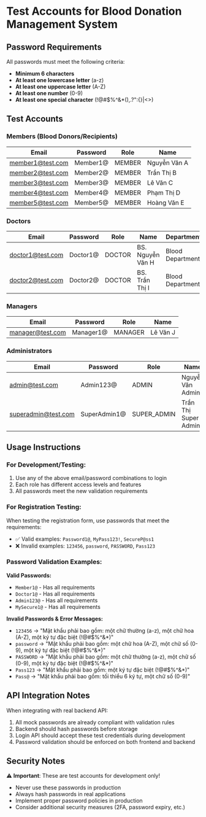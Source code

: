 # Test Accounts for Blood Donation Management System

## Password Requirements
All passwords must meet the following criteria:
- **Minimum 6 characters**
- **At least one lowercase letter** (a-z)
- **At least one uppercase letter** (A-Z)
- **At least one number** (0-9)
- **At least one special character** (!@#$%^&*(),.?":{}|<>)

## Test Accounts

### Members (Blood Donors/Recipients)
| Email | Password | Role | Name |
|-------|----------|------|------|
| member1@test.com | Member1@ | MEMBER | Nguyễn Văn A |
| member2@test.com | Member2@ | MEMBER | Trần Thị B |
| member3@test.com | Member3@ | MEMBER | Lê Văn C |
| member4@test.com | Member4@ | MEMBER | Phạm Thị D |
| member5@test.com | Member5@ | MEMBER | Hoàng Văn E |

### Doctors
| Email | Password | Role | Name | Department |
|-------|----------|------|------|------------|
| doctor1@test.com | Doctor1@ | DOCTOR | BS. Nguyễn Văn H | Blood Department |
| doctor2@test.com | Doctor2@ | DOCTOR | BS. Trần Thị I | Blood Department |

### Managers
| Email | Password | Role | Name |
|-------|----------|------|------|
| manager@test.com | Manager1@ | MANAGER | Lê Văn J |

### Administrators
| Email | Password | Role | Name |
|-------|----------|------|------|
| admin@test.com | Admin123@ | ADMIN | Nguyễn Văn Admin |
| superadmin@test.com | SuperAdmin1@ | SUPER_ADMIN | Trần Thị Super Admin |

## Usage Instructions

### For Development/Testing:
1. Use any of the above email/password combinations to login
2. Each role has different access levels and features
3. All passwords meet the new validation requirements

### For Registration Testing:
When testing the registration form, use passwords that meet the requirements:
- ✅ Valid examples: `Password1@`, `MyPass123!`, `SecureP@ss1`
- ❌ Invalid examples: `123456`, `password`, `PASSWORD`, `Pass123`

### Password Validation Examples:

**Valid Passwords:**
- `Member1@` - Has all requirements
- `Doctor1@` - Has all requirements
- `Admin123@` - Has all requirements
- `MySecure1@` - Has all requirements

**Invalid Passwords & Error Messages:**
- `123456` → "Mật khẩu phải bao gồm: một chữ thường (a-z), một chữ hoa (A-Z), một ký tự đặc biệt (!@#$%^&*)"
- `password` → "Mật khẩu phải bao gồm: một chữ hoa (A-Z), một chữ số (0-9), một ký tự đặc biệt (!@#$%^&*)"
- `PASSWORD` → "Mật khẩu phải bao gồm: một chữ thường (a-z), một chữ số (0-9), một ký tự đặc biệt (!@#$%^&*)"
- `Pass123` → "Mật khẩu phải bao gồm: một ký tự đặc biệt (!@#$%^&*)"
- `Pass@` → "Mật khẩu phải bao gồm: tối thiểu 6 ký tự, một chữ số (0-9)"

## API Integration Notes

When integrating with real backend API:
1. All mock passwords are already compliant with validation rules
2. Backend should hash passwords before storage
3. Login API should accept these test credentials during development
4. Password validation should be enforced on both frontend and backend

## Security Notes

⚠️ **Important**: These are test accounts for development only!
- Never use these passwords in production
- Always hash passwords in real applications
- Implement proper password policies in production
- Consider additional security measures (2FA, password expiry, etc.)
